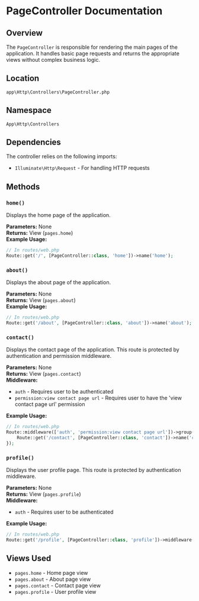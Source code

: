 # PageController Documentation

## Overview
The `PageController` is responsible for rendering the main pages of the application. It handles basic page requests and returns the appropriate views without complex business logic.

## Location
`app\Http\Controllers\PageController.php`

## Namespace
`App\Http\Controllers`

## Dependencies
The controller relies on the following imports:
- `Illuminate\Http\Request` - For handling HTTP requests

## Methods

### `home()`
Displays the home page of the application.

**Parameters:** None  
**Returns:** View (`pages.home`)  
**Example Usage:**
```php
// In routes/web.php
Route::get('/', [PageController::class, 'home'])->name('home');
```

### `about()`
Displays the about page of the application.

**Parameters:** None  
**Returns:** View (`pages.about`)  
**Example Usage:**
```php
// In routes/web.php
Route::get('/about', [PageController::class, 'about'])->name('about');
```

### `contact()`
Displays the contact page of the application. This route is protected by authentication and permission middleware.

**Parameters:** None  
**Returns:** View (`pages.contact`)  
**Middleware:** 
- `auth` - Requires user to be authenticated
- `permission:view contact page url` - Requires user to have the 'view contact page url' permission

**Example Usage:**
```php
// In routes/web.php
Route::middleware(['auth', 'permission:view contact page url'])->group(function () {
    Route::get('/contact', [PageController::class, 'contact'])->name('contact');
});
```

### `profile()`
Displays the user profile page. This route is protected by authentication middleware.

**Parameters:** None  
**Returns:** View (`pages.profile`)  
**Middleware:** 
- `auth` - Requires user to be authenticated

**Example Usage:**
```php
// In routes/web.php
Route::get('/profile', [PageController::class, 'profile'])->middleware('auth')->name('profile');
```

## Views Used
- `pages.home` - Home page view
- `pages.about` - About page view
- `pages.contact` - Contact page view
- `pages.profile` - User profile view

